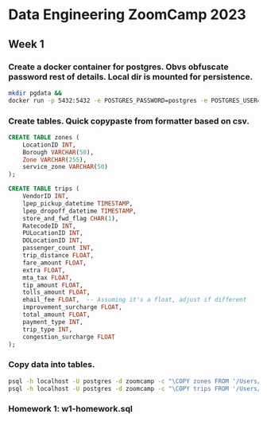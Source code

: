 # Data Engineering ZoomCamp 2023


## Week 1

### Create a docker container for postgres. Obvs obfuscate password rest of details. Local dir is mounted for persistence.
```bash
mkdir pgdata && 
docker run -p 5432:5432 -e POSTGRES_PASSWORD=postgres -e POSTGRES_USER=postgres -e POSTGRES_DB=zoomcamp -d -v ./pgdata:/var/lib/postgresql/data postgres:16.1
```

### Create tables. Quick copypaste from formatter based on csv.
```sql
CREATE TABLE zones (
    LocationID INT,
    Borough VARCHAR(50),
    Zone VARCHAR(255),
    service_zone VARCHAR(50)
);

CREATE TABLE trips (
    VendorID INT,
    lpep_pickup_datetime TIMESTAMP,
    lpep_dropoff_datetime TIMESTAMP,
    store_and_fwd_flag CHAR(1),
    RatecodeID INT,
    PULocationID INT,
    DOLocationID INT,
    passenger_count INT,
    trip_distance FLOAT,
    fare_amount FLOAT,
    extra FLOAT,
    mta_tax FLOAT,
    tip_amount FLOAT,
    tolls_amount FLOAT,
    ehail_fee FLOAT,  -- Assuming it's a float, adjust if different
    improvement_surcharge FLOAT,
    total_amount FLOAT,
    payment_type INT,
    trip_type INT,
    congestion_surcharge FLOAT
);
```

### Copy data into tables.
```bash
psql -h localhost -U postgres -d zoomcamp -c "\COPY zones FROM '/Users/ps/repos/learnings/data-engineering-camp/taxi+_zone_lookup.csv' DELIMITER ',' CSV HEADER;"
psql -h localhost -U postgres -d zoomcamp -c "\COPY trips FROM '/Users/ps/repos/learnings/data-engineering-camp/green_tripdata_2019-01.csv' DELIMITER ',' CSV HEADER;"
```

### Homework 1: w1-homework.sql

